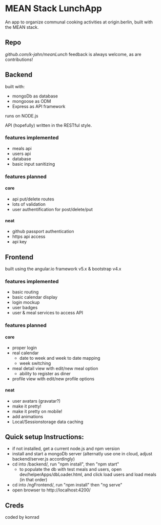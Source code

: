 # MEAN Stack LunchApp
An app to organize communal cooking activities at origin.berlin, built with the MEAN stack.

## Repo
_github.com/k-jahn/meanLunch_
feedback is always welcome, as are contributions!

## Backend
built with:
- mongoDb as database
- mongoose as ODM
- Express as API framework

runs on NODE.js

API (hopefully) written in the RESTful style.

### features implemented
* meals api
* users api
* database
* basic input sanitizing

### features planned
#### core
* api put/delete routes
* lots of validation
* user authentification for post/delete/put

#### neat
* github passport authentication
* https api access
* api key

## Frontend
built using the angular.io framework v5.x & bootstrap v4.x

### features implemented
* basic routing
* basic calendar display
* login mockup
* user badges
* user & meal services to access API

### features planned
#### core
* proper login
* real calendar 
  - date to week and week to date mapping
  - week switching
* meal detail view with edit/new meal option
  - ability to register as diner
* profile view with edit/new profile options

#### neat
* user avatars (gravatar?)
* make it pretty!
* make it pretty on mobile!
* add animations
* Local/Sessionstorage data caching

## Quick setup Instructions:
* if not installed, get a current node.js and npm version
* install and start a mongoDb server (alternatly use one in cloud, adjust backend/server.js accordingly)
* cd into /backend/, run "npm install", then "npm start"
  - to populate the db with test meals and users, open dev/helperApps/dbLoader.html, and click load users and load meals (in that order)
* cd into /ngFrontend/, run "npm install" then "ng serve"
* open browser to http://localhost:4200/

## Creds

coded by konrad
